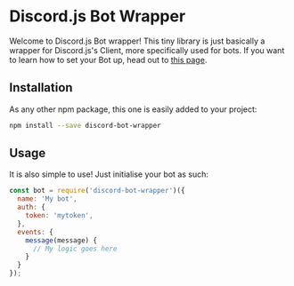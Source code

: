 # Discord.js Bot Wrapper

Welcome to Discord.js Bot wrapper! This tiny library is just basically a wrapper for Discord.js's Client, more specifically used for bots. If you want to learn how to set your Bot up, head out to [this page](https://discordapp.com/developers/docs/intro).

## Installation

As any other npm package, this one is easily added to your project:

```bash
npm install --save discord-bot-wrapper
```

## Usage

It is also simple to use! Just initialise your bot as such:

```javascript
const bot = require('discord-bot-wrapper')({
  name: 'My bot',
  auth: {
    token: 'mytoken',
  },
  events: {
    message(message) {
      // My logic goes here
    }
  }
});
```
